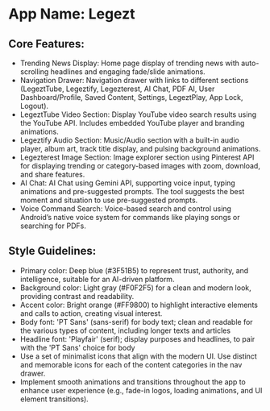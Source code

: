 # **App Name**: Legezt

## Core Features:

- Trending News Display: Home page display of trending news with auto-scrolling headlines and engaging fade/slide animations.
- Navigation Drawer: Navigation drawer with links to different sections (LegeztTube, Legeztify, Legezterest, AI Chat, PDF AI, User Dashboard/Profile, Saved Content, Settings, LegeztPlay, App Lock, Logout).
- LegeztTube Video Section: Display YouTube video search results using the YouTube API. Includes embedded YouTube player and branding animations.
- Legeztify Audio Section: Music/Audio section with a built-in audio player, album art, track title display, and pulsing background animations.
- Legezterest Image Section: Image explorer section using Pinterest API for displaying trending or category-based images with zoom, download, and share features.
- AI Chat: AI Chat using Gemini API, supporting voice input, typing animations and pre-suggested prompts. The tool suggests the best moment and situation to use pre-suggested prompts.
- Voice Command Search: Voice-based search and control using Android’s native voice system for commands like playing songs or searching for PDFs.

## Style Guidelines:

- Primary color: Deep blue (#3F51B5) to represent trust, authority, and intelligence, suitable for an AI-driven platform.
- Background color: Light gray (#F0F2F5) for a clean and modern look, providing contrast and readability.
- Accent color: Bright orange (#FF9800) to highlight interactive elements and calls to action, creating visual interest.
- Body font: 'PT Sans' (sans-serif) for body text; clean and readable for the various types of content, including longer texts and articles
- Headline font: 'Playfair' (serif); display purposes and headlines, to pair with the 'PT Sans' choice for body
- Use a set of minimalist icons that align with the modern UI. Use distinct and memorable icons for each of the content categories in the nav drawer.
- Implement smooth animations and transitions throughout the app to enhance user experience (e.g., fade-in logos, loading animations, and UI element transitions).